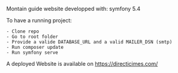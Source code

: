 Montain guide website
developped with: symfony 5.4

To have a running project:

    - Clone repo
    - Go to root folder
    - Provide a valide DATABASE_URL and a valid MAILER_DSN (smtp)
    - Run composer update
    - Run symfony serve

A deployed Website is available on https://directicimes.com/
